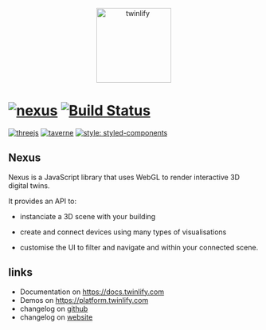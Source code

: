 <p align="center">
  <a href="https://www.twinlify.com">
    <img width="150" alt="twinlify" src="https://static.twinlify.com/logos/logo.svg"/>
  </a>
</p>

# [![nexus](https://img.shields.io/npm/v/@twinlify/nexus?color=%23111&label=%40twinlify%2Fnexus)](https://www.npmjs.com/package/@twinlify/nexus) [![Build Status](https://travis-ci.com/twinlify/nexus.svg?token=hPRrdV3zU7BQPGkhdtkq&branch=master)](https://travis-ci.com/twinlify/nexus)

[![threejs](https://img.shields.io/npm/v/three?label=three&colorB=111)](https://github.com/mrdoob/three.js)
[![taverne](https://img.shields.io/npm/v/taverne?label=taverne&colorB=111)](https://github.com/uralys/taverne)
[![style: styled-components](https://img.shields.io/badge/-%F0%9F%92%85%20styled--components-orange.svg?colorB=111)](https://github.com/styled-components/styled-components)

## Nexus

Nexus is a JavaScript library that uses WebGL to render interactive 3D digital twins.

It provides an API to:

- instanciate a 3D scene with your building

- create and connect devices using many types of visualisations

- customise the UI to filter and navigate and within your connected scene.

## links

- Documentation on <https://docs.twinlify.com>
- Demos on <https://platform.twinlify.com>
- changelog on [github](https://github.com/twinlify/docs/blob/master/src/pages/docs/changelog.md)
- changelog on [website](https://docs.twinlify.com/documentation/changelog)
